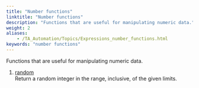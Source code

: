 ```yaml
--- 
title: "Number functions"
linktitle: "Number functions"
description: "Functions that are useful for manipulating numeric data."
weight: 2
aliases: 
    - /TA_Automation/Topics/Expressions_number_functions.html
keywords: "number functions"
---
```


Functions that are useful for manipulating numeric data.

1.  [random](/TA_Automation/Topics/Expressions_functions_random.html)  
Return a random integer in the range, inclusive, of the given limits.




